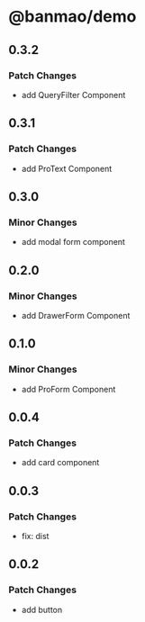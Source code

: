 # @banmao/demo

## 0.3.2

### Patch Changes

- add QueryFilter Component

## 0.3.1

### Patch Changes

- add ProText Component

## 0.3.0

### Minor Changes

- add modal form component

## 0.2.0

### Minor Changes

- add DrawerForm Component

## 0.1.0

### Minor Changes

- add ProForm Component

## 0.0.4

### Patch Changes

- add card component

## 0.0.3

### Patch Changes

- fix: dist

## 0.0.2

### Patch Changes

- add button
